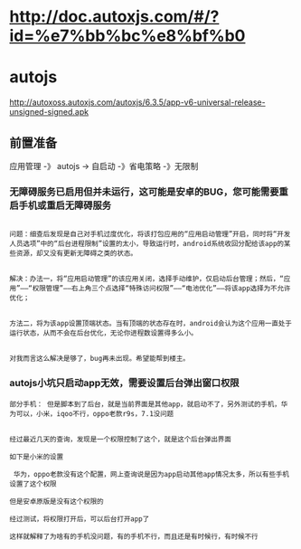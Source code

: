 # http://doc.autoxjs.com/#/?id=%e7%bb%bc%e8%bf%b0

# autojs 
http://autoxoss.autoxjs.com/autoxjs/6.3.5/app-v6-universal-release-unsigned-signed.apk


## 前置准备
应用管理 -》 autojs -> 自启动 -》省电策略 -》无限制


### 无障碍服务已启用但并未运行，这可能是安卓的BUG，您可能需要重启手机或重启无障碍服务

~~~

问题：细查后发现是自己对手机过度优化，将该打包应用的“应用启动管理”开启，同时将“开发人员选项”中的“后台进程限制”设置的太小，导致运行时，android系统收回分配给该app的某些资源，却又没有更新无障碍之类的状态。


解决：办法一，将“应用启动管理”的该应用关闭，选择手动维护，仅启动后台管理；然后，“应用”——“权限管理”——右上角三个点选择“特殊访问权限”——“电池优化”——将该app选择为不允许优化；


方法二，将为该app设置顶端状态。当有顶端的状态存在时，android会认为这个应用一直处于运行状态，从而不会在后台优化，无论你进程数设置得多么小。


对我而言这么解决是够了，bug再未出现。希望能帮到楼主。
~~~

### autojs小坑只启动app无效，需要设置后台弹出窗口权限
~~~
部分手机： 但是脚本到了后台，就是当前界面是其他app，就启动不了，另外测试的手机，华为可以，小米，iqoo不行，oppo老款r9s，7.1没问题


经过最近几天的查询，发现是一个权限控制了这个，就是这个后台弹出界面

如下是小米的设置

 华为，oppo老款没有这个配置，网上查询说是因为app启动其他app情况太多，所以有些手机设置了这个权限

但是安卓原版是没有这个权限的

经过测试，将权限打开后，可以后台打开app了

这样就解释了为啥有的手机没问题，有的手机不行，而且还是有时候行，有时候不行
~~~